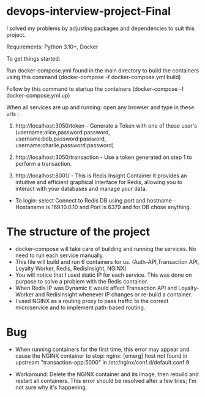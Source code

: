 # devops-interview-project-Final

I solved my problems by adjusting packages and dependencies to suit this project.

Requirements: Python 3.10+, Docker

To get things started:

Run docker-compose.yml found in the main directory to build the containers using this command (docker-compose -f docker-compose.yml build)

Follow by this command to startup the containers (docker-compose -f docker-compose.yml up)

When all services are up and running: open any browser and type in these urls :
1. http://localhost:3050/token  - Generate a Token with one of these user's (username:alice,password:password, username:bob,password:password, username:charlie,password:password)

2. http://localhost:3050/transaction - Use a token generated on step 1 to perform a transaction.

3. http://localhost:8001/ - This is Redis Insight Container it provides an intuitive and efficient graphical interface for Redis, allowing you to interact with your databases and manage your data.
- To login: select Connect to Redis DB using port and hostname - Hostaname is 169.10.0.10 and Port is 6379 and for DB chose anything.

# The structure of the project

- docker-compose will take care of building and running the services. No need to run each service manually.
- This file will build and run 6 containers for us. (Auth-API,Transaction API, Loyalty Worker, Redis, RedisInsight, NGINX)
- You will notice that I used static IP for each service. This was done on purpose to solve a problem with the Redis container.
- When Redis IP was Dynamic it would affect Transaction API and Loyalty-Worker and RedisInsight whenever IP changes or re-build a container.
- I used NGINX as a routing proxy to pass traffic to the correct microservice and to implement path-based routing.

# Bug

- When running containers for the first time, this error may appear and cause the NGINX container to stop: nginx: [emerg] host not found in upstream "transaction-app:5000" in /etc/nginx/conf.d/default.conf:9

- Workaround: Delete the NGINX container and its image, then rebuild and restart all containers. This error should be resolved after a few tries; I'm not sure why it's happening.
